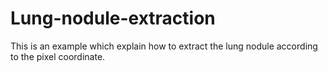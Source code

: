 # Lung-nodule-extraction
This is an example which explain how to extract the lung nodule according to the pixel coordinate.
